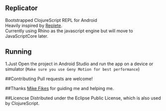 ## Replicator
Bootstrapped ClojureScript REPL for Android  
Heavily inspired by [Replete](https://github.com/mfikes/replete).   
Currently using Rhino as the javascript engine but will move to JavaScriptCore later.  

## Running
1.Just Open the project in Android Studio and run the app on a device or simulator (`Make sure you use Geny Motion for best performance`)

##Contributing
Pull requests are welcome!

##Thanks
[Mike Fikes](https://github.com/mfikes) for guiding me and helping me.

##Licencse
Distributed under the Eclipse Public License, which is also used by ClojureScript.
